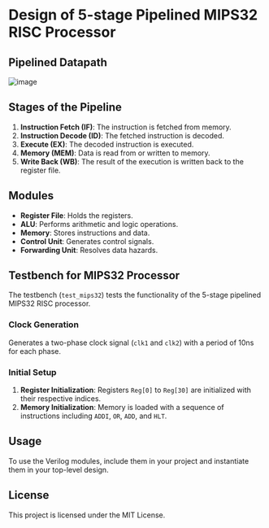 # Design of 5-stage Pipelined MIPS32 RISC Processor

## Pipelined Datapath
![image](https://github.com/user-attachments/assets/6bcc50d2-b16f-4025-8f28-02a7c1447673)

## Stages of the Pipeline

1. **Instruction Fetch (IF)**: The instruction is fetched from memory.
2. **Instruction Decode (ID)**: The fetched instruction is decoded.
3. **Execute (EX)**: The decoded instruction is executed.
4. **Memory (MEM)**: Data is read from or written to memory.
5. **Write Back (WB)**: The result of the execution is written back to the register file.

## Modules

- **Register File**: Holds the registers.
- **ALU**: Performs arithmetic and logic operations.
- **Memory**: Stores instructions and data.
- **Control Unit**: Generates control signals.
- **Forwarding Unit**: Resolves data hazards.

## Testbench for MIPS32 Processor

The testbench (`test_mips32`) tests the functionality of the 5-stage pipelined MIPS32 RISC processor.

### Clock Generation

Generates a two-phase clock signal (`clk1` and `clk2`) with a period of 10ns for each phase.

### Initial Setup

1. **Register Initialization**: Registers `Reg[0]` to `Reg[30]` are initialized with their respective indices.
2. **Memory Initialization**: Memory is loaded with a sequence of instructions including `ADDI`, `OR`, `ADD`, and `HLT`.

## Usage

To use the Verilog modules, include them in your project and instantiate them in your top-level design.

## License

This project is licensed under the MIT License.
